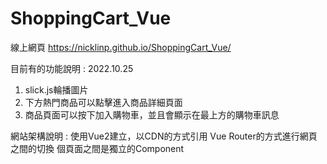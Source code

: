 # ShoppingCart_Vue
線上網頁
https://nicklinp.github.io/ShoppingCart_Vue/

目前有的功能說明 : 2022.10.25
1. slick.js輪播圖片
2. 下方熱門商品可以點擊進入商品詳細頁面
3. 商品頁面可以按下加入購物車，並且會顯示在最上方的購物車訊息


網站架構說明 :
使用Vue2建立，以CDN的方式引用
Vue Router的方式進行網頁之間的切換
個頁面之間是獨立的Component
